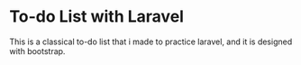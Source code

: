 # To-do List with Laravel

This is a classical to-do list that i made to practice laravel, and it is designed with bootstrap.
